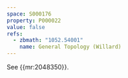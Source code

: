 ```yaml
---
space: S000176
property: P000022
value: false
refs:
  - zbmath: "1052.54001"
    name: General Topology (Willard)
---
```


See {{mr:2048350}}.
